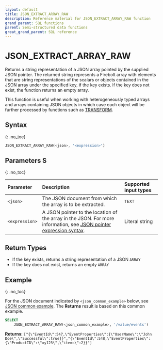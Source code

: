 ```yaml
---
layout: default
title: JSON_EXTRACT_ARRAY_RAW
description: Reference material for JSON_EXTRACT_ARRAY_RAW function
grand_parent: SQL functions
parent: Semi-structured data functions
great_grand_parent: SQL reference
---
```


# JSON_EXTRACT_ARRAY_RAW

Returns a string representation of a JSON array pointed by the supplied JSON pointer. The returned string represents a Firebolt array with elements that are string representations of the scalars or objects contained in the JSON array under the specified key, if the key exists. If the key does not exist, the function returns an empty array.

This function is useful when working with heterogeneously typed arrays and arrays containing JSON objects in which case each object will be further processed by functions such as [TRANSFORM](/transform.md).

## Syntax
{: .no_toc}

```sql
JSON_EXTRACT_ARRAY_RAW(<json>, '<expression>')
```
## Parameters S
{: .no_toc}

| Parameter                   | Description                                               | Supported input types | 
| :--------------------------- | :--------------------------------------------------------- | :----------|
| `<json>`                    | The JSON document from which the array is to be extracted. | `TEXT` | 
| `<expression>` | A JSON pointer to the location of the array in the JSON. For more information, see [JSON pointer expression syntax](./index.md#json-pointer-expression-syntax).    | Literal string | 

## Return Types
* If the key exists, returns a string representation of a JSON `ARRAY`
* If the key does not exist, returns an empty `ARRAY`

## Example
{: .no_toc}

For the JSON document indicated by `<json_common_example>` below, see [JSON common example](./index.md#json-common-example). The **Returns** result is based on this common example.

```sql
SELECT
    JSON_EXTRACT_ARRAY_RAW(<json_common_example>, '/value/events')
```

**Returns**: `["{\"EventId\":547,\"EventProperties\":{\"UserName\":\"John Doe\",\"Successful\":true}}","{\"EventId\":548,\"EventProperties\":{\"ProductID\":\"xy123\",\"items\":2}}"]`
